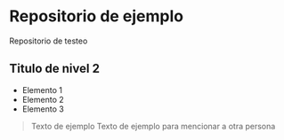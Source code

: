 # Repositorio de ejemplo
Repositorio de testeo

## Titulo de nivel 2
- Elemento 1
- Elemento 2
- Elemento 3

> Texto de ejemplo
> Texto de ejemplo para mencionar a otra persona

